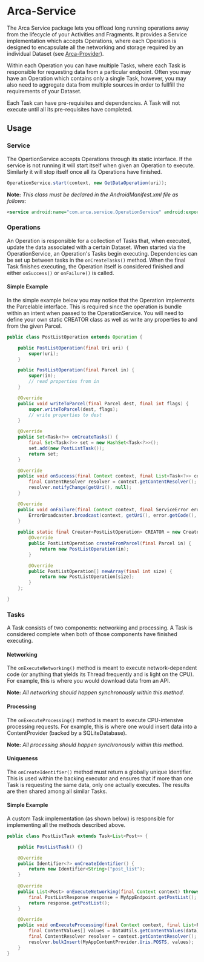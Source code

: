 # Arca-Service

The Arca Service package lets you offload long running operations away from the lifecycle of your Activities and Fragments. It provides a Service implementation which accepts Operations, where each Operation is designed to encapsulate all the networking and storage required by an individual Dataset (see [Arca-Provider](../Arca-Provider)). 

Within each Operation you can have multiple Tasks, where each Task is responsible for requesting data from a particular endpoint. Often you may have an Operation which contains only a single Task, however, you may also need to aggregate data from multiple sources in order to fullfill the requirements of your Dataset.

Each Task can have pre-requisites and dependencies. A Task will not execute until all its pre-requisites have completed.

## Usage

### Service

The OpertionService accepts Operations through its static interface. If the service is not running it will start itself when given an Operation to execute. Similarly it will stop itself once all its Operations have finished.

```java
OperationService.start(context, new GetDataOperation(uri));
```

**Note:** *This class must be declared in the AndroidManifest.xml file as follows:*
```xml
<service android:name="com.arca.service.OperationService" android:exported="false" />
```

### Operations

An Operation is responsible for a collection of Tasks that, when executed, update the data associated with a certain Dataset. When started via the OperationService, an Operation's Tasks begin executing. Dependencies can be set up between tasks in the `onCreateTasks()` method.  When the final Task finishes executing, the Operation itself is considered finished and either `onSuccess()` or `onFailure()` is called.

#### Simple Example

In the simple example below you may notice that the Operation implements the Parcelable interface. This is required since the operation is bundle within an intent when passed to the OperationService. You will need to define your own static CREATOR class as well as write any properties to and from the given Parcel.

```java
public class PostListOperation extends Operation {

	public PostListOperation(final Uri uri) {
		super(uri);
	}

	public PostListOperation(final Parcel in) {
		super(in);
		// read properties from in
	}

	@Override
	public void writeToParcel(final Parcel dest, final int flags) {
		super.writeToParcel(dest, flags);
		// write properties to dest
	}

	@Override
	public Set<Task<?>> onCreateTasks() {
		final Set<Task<?>> set = new HashSet<Task<?>>();
		set.add(new PostListTask());
		return set;
	}

	@Override
	public void onSuccess(final Context context, final List<Task<?>> completed) {
		final ContentResolver resolver = context.getContentResolver();
		resolver.notifyChange(getUri(), null);
	}

	@Override
	public void onFailure(final Context context, final ServiceError error) {
		ErrorBroadcaster.broadcast(context, getUri(), error.getCode(), error.getMessage());
	}
	
	public static final Creator<PostListOperation> CREATOR = new Creator<PostListOperation>() {
		@Override
		public PostListOperation createFromParcel(final Parcel in) {
			return new PostListOperation(in);
		}

		@Override
		public PostListOperation[] newArray(final int size) {
			return new PostListOperation[size];
		}
	};

}
```

### Tasks

A Task consists of two components: networking and processing. A Task is considered complete when both of those components have finished  executing. 

#### Networking

The `onExecuteNetworking()` method is meant to execute network-dependent code (or anything that yields its Thread frequently and is light on the CPU). For example, this is where you would download data from an API. 

**Note:** *All networking should happen synchronously within this method.*

#### Processing

The `onExecuteProcessing()` method is meant to execute CPU-intensive processing requests. For example, this is where one would insert data into a ContentProvider (backed by a SQLiteDatabase). 

**Note:** *All processing should happen synchronously within this method.*

#### Uniqueness

The `onCreateIdentifier()` method must return a globally unique Identifier. This is used within the backing executor and ensures that if more than one Task is requesting the same data, only one actually executes. The results are then shared among all similar Tasks.

#### Simple Example

A custom Task implementation (as shown below) is responsible for implementing all the methods described above.

```java
public class PostListTask extends Task<List<Post>> {

	public PostListTask() {}

	@Override
	public Identifier<?> onCreateIdentifier() {
		return new Identifier<String>("post_list");
	}
	
	@Override
	public List<Post> onExecuteNetworking(final Context context) throws Exception {
		final PostListResponse response = MyAppEndpoint.getPostList();
		return response.getPostList();
	}

	@Override
	public void onExecuteProcessing(final Context context, final List<Post> data) throws Exception {
		final ContentValues[] values = DataUtils.getContentValues(data);
		final ContentResolver resolver = context.getContentResolver();
		resolver.bulkInsert(MyAppContentProvider.Uris.POSTS, values);
	}
}
```
